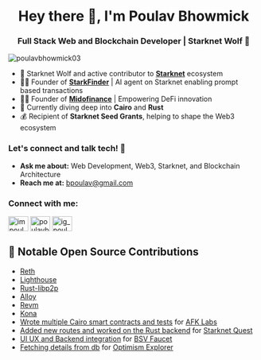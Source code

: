 <h1 align="center">Hey there 👋, I'm Poulav Bhowmick</h1>
<h3 align="center">Full Stack Web and Blockchain Developer | Starknet Wolf 🐺</h3>
<p align="left"> <img src="https://komarev.com/ghpvc/?username=poulavbhowmick03&label=Profile%20views&color=0e75b6&style=flat" alt="poulavbhowmick03" /> </p>

- 🐺 Starknet Wolf and active contributor to **[Starknet](https://starknet.io)** ecosystem
- 🧑‍💻 Founder of **[StarkFinder](https://stark-finder.vercel.app)** | AI agent on Starknet enabling prompt based transactions
- 🧑‍💻 Founder of **[Midofinance](https://midofinance.com)** | Empowering DeFi innovation
- 🌱 Currently diving deep into **Cairo** and **Rust**
- 💰 Recipient of **Starknet Seed Grants**, helping to shape the Web3 ecosystem

### Let's connect and talk tech! 💬
- **Ask me about:** Web Development, Web3, Starknet, and Blockchain Architecture
- **Reach me at:** bpoulav@gmail.com

<h3 align="left">Connect with me:</h3>
<p align="left">
<a href="https://twitter.com/impoulav" target="blank"><img align="center" src="https://raw.githubusercontent.com/rahuldkjain/github-profile-readme-generator/master/src/images/icons/Social/twitter.svg" alt="impoulav" height="30" width="40" /></a>
<a href="https://linkedin.com/in/poulavb" target="blank"><img align="center" src="https://raw.githubusercontent.com/rahuldkjain/github-profile-readme-generator/master/src/images/icons/Social/linked-in-alt.svg" alt="poulavb" height="30" width="40" /></a>
<a href="https://instagram.com/ig_poulav" target="blank"><img align="center" src="https://raw.githubusercontent.com/rahuldkjain/github-profile-readme-generator/master/src/images/icons/Social/instagram.svg" alt="ig_poulav" height="30" width="40" /></a>
</p>

## 🌟 Notable Open Source Contributions

-  [Reth](https://github.com/paradigmxyz/reth/commits/main/?author=PoulavBhowmick03)
-  [Lighthouse](https://github.com/sigp/lighthouse/pulls/PoulavBhowmick03)
-  [Rust-libp2p](https://github.com/libp2p/rust-libp2p/commits/master/?author=PoulavBhowmick03)
-  [Alloy](https://github.com/alloy-rs/alloy/commits/main/?author=PoulavBhowmick03)
-  [Revm](https://github.com/bluealloy/revm/pulls/PoulavBhowmick03)
-  [Kona](https://github.com/op-rs/kona/pulls/PoulavBhowmick03)
-  [Wrote multiple Cairo smart contracts and tests](https://github.com/AFK-AlignedFamKernel/afk_monorepo/pulls?q=is%3Apr+author%3APoulavBhowmick03+is%3Aclosed) for [AFK Labs](https://github.com/AFK-AlignedFamKernel/afk_monorepo)
-  [Added new routes and worked on the Rust backend](https://github.com/lfglabs-dev/api.starknet.quest/pulls?q=is%3Apr+is%3Aclosed+author%3APoulavBhowmick03) for [Starknet Quest](https://github.com/lfglabs-dev/api.starknet.quest)
-  [UI UX and Backend integration](https://github.com/bitcoin-sv/bsv-faucet/pulls?q=is%3Apr+author%3APoulavBhowmick03+is%3Aclosed) for [BSV Faucet](https://github.com/bitcoin-sv/bsv-faucet/)
-  [Fetching details from db](https://github.com/walnuthq/op-scan/pull/58) for [Optimism Explorer](https://github.com/walnuthq/op-scan/)
</details>
